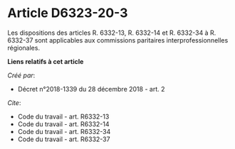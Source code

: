 # Article D6323-20-3

Les dispositions des articles R. 6332-13, R. 6332-14 et R. 6332-34 à R. 6332-37 sont applicables aux commissions paritaires
interprofessionnelles régionales.

**Liens relatifs à cet article**

_Créé par_:

  - Décret n°2018-1339 du 28 décembre 2018 - art. 2

_Cite_:

  - Code du travail - art. R6332-13
  - Code du travail - art. R6332-14
  - Code du travail - art. R6332-34
  - Code du travail - art. R6332-37
